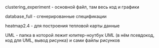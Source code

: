 clustering_experiment - основной файл, там весь код и графики

database_full - сгенерированные спецификации

heatmap2.4 - для построения тепловой карты данные

UML - папка в которой лежит юпитер-ноутбук UML (в нём псевдокод, код для UML, вывод рисунка) и сами файлы рисунков

